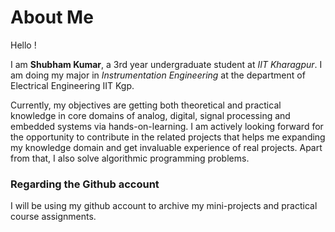 # About Me
Hello !

I am **Shubham Kumar**, a 3rd year undergraduate student at *IIT Kharagpur*. I am doing my major in *Instrumentation Engineering* at the department of Electrical Engineering IIT Kgp.

Currently, my objectives are getting both theoretical and practical knowledge in core domains of analog, digital, signal processing and embedded systems via hands-on-learning.
I am actively looking forward for the opportunity to contribute in the related projects that helps me expanding my knowledge domain and get invaluable experience of real projects.
Apart from that, I also solve algorithmic programming problems.

### Regarding the Github account
I will be using my github account to archive my mini-projects and practical course assignments.


<!---
iitkgpshubham/iitkgpshubham is a ✨ special ✨ repository because its `README.md` (this file) appears on your GitHub profile.
You can click the Preview link to take a look at your changes.
--->
